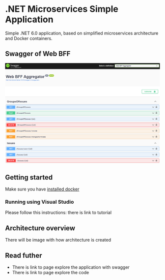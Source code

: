 # .NET Microservices Simple Application

Simple .NET 6.0 application, based on simplified microservices architecture and Docker containers.

## Swagger of Web BFF

![](img/Web_Bff_Swagger_Page.png)

## Getting started

Make sure you have [installed docker](https://docs.docker.com/docker-for-windows/install/)

### Running using Visual Studio

Please follow this instructions: there is link to tutorial

## Architecture overview

There will be image with how architecture is created

## Read futher

- There is link to page explore the application with swagger
- There is link to page explore the code